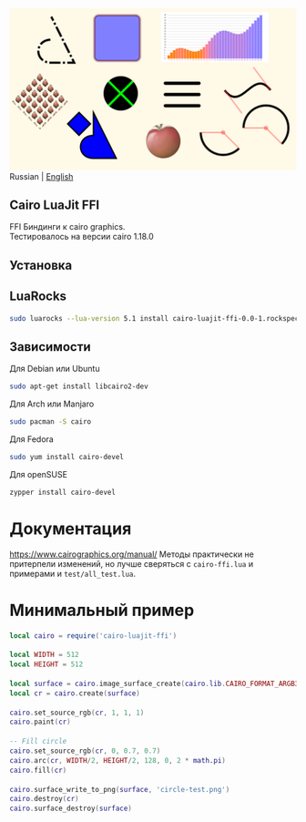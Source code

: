 ![Screenshot](https://github.com/uriid1/cairo-luajit-ffi/blob/main/screenshot.png)
Russian | [English](README.md)</br>

## Cairo LuaJit FFI
FFI Биндинги к cairo graphics.</br>
Тестировалось на версии cairo 1.18.0

## Установка
## LuaRocks
```bash
sudo luarocks --lua-version 5.1 install cairo-luajit-ffi-0.0-1.rockspec
```

## Зависимости
Для Debian или Ubuntu
```bash
sudo apt-get install libcairo2-dev
```

Для Arch или Manjaro
```bash
sudo pacman -S cairo
```

Для Fedora
```bash
sudo yum install cairo-devel
```

Для openSUSE
```bash
zypper install cairo-devel
```

# Документация
https://www.cairographics.org/manual/
Методы практически не притерпели изменений, но лучше сверяться с `cairo-ffi.lua` и примерами и `test/all_test.lua`.

# Минимальный пример
```lua
local cairo = require('cairo-luajit-ffi')

local WIDTH = 512
local HEIGHT = 512

local surface = cairo.image_surface_create(cairo.lib.CAIRO_FORMAT_ARGB32, WIDTH, HEIGHT)
local cr = cairo.create(surface)

cairo.set_source_rgb(cr, 1, 1, 1)
cairo.paint(cr)

-- Fill circle
cairo.set_source_rgb(cr, 0, 0.7, 0.7)
cairo.arc(cr, WIDTH/2, HEIGHT/2, 128, 0, 2 * math.pi)
cairo.fill(cr)

cairo.surface_write_to_png(surface, 'circle-test.png')
cairo.destroy(cr)
cairo.surface_destroy(surface)
```
